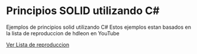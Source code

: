 # Principios SOLID utilizando C#

Ejemplos de principios solid utilizando C#
Estos ejemplos estan basados en la lista de reproduccion de hdleon en YouTube

[Ver Lista de reproduccion](https://www.youtube.com/playlist?list=PLWYKfSbdsjJjk_kK-fYcjoYF_TS8_kysZ)
